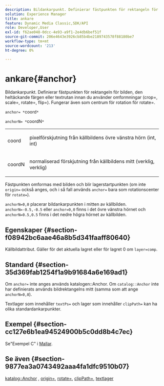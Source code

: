 ```yaml
---
description: Bildankarpunkt. Definierar fästpunkten för rektangeln för bilden, den heltäckande färgen eller textrutan innan du använder omformningar (crop=, scale=, rotate=, flip=). Fungerar även som centrum för rotation för rotate=.
solution: Experience Manager
title: ankare
feature: Dynamic Media Classic,SDK/API
role: Developer,User
exl-id: f62ae048-0dcc-4e93-a9f1-2e4db6bef51f
source-git-commit: 206e4643e3926cb85b4be2189743578f88180be7
workflow-type: tm+mt
source-wordcount: '213'
ht-degree: 0%

---
```


# ankare{#anchor}

Bildankarpunkt. Definierar fästpunkten för rektangeln för bilden, den heltäckande färgen eller textrutan innan du använder omformningar (crop=, scale=, rotate=, flip=). Fungerar även som centrum för rotation för rotate=.

`anchor= *`coord`*`

`anchorN= *`coordN`*`

<table id="simpletable_3ED1CD0BF473439FA1132FC84B4452A8"> 
 <tr class="strow"> 
  <td class="stentry"> <p><span class="codeph"> <span class="varname"> coord</span> </span> </p> </td> 
  <td class="stentry"> <p>pixelförskjutning från källbildens övre vänstra hörn (int, int) </p></td> 
 </tr> 
 <tr class="strow"> 
  <td class="stentry"> <p><span class="codeph"> <span class="varname"> coordN</span> </span> </p> </td> 
  <td class="stentry"> <p>normaliserad förskjutning från källbildens mitt (verklig, verklig) </p></td> 
 </tr> 
</table>

Fästpunkten omformas med bilden och blir lagerstartpunkten (om inte `origin=` också anges, och i så fall används `anchor=` bara som rotationscenter för `rotate=`).

`anchorN=0,0` placerar bildankarpunkten i mitten av källbilden. `anchorN=-0.5,-0.5` eller  `anchor=0,0` finns i det övre vänstra hörnet och  `anchorN=0.5,0.5` finns i det nedre högra hörnet av källbilden.

## Egenskaper {#section-f08942bc6aae46a8b5d341faaff80640}

Källbildattribut. Gäller för det aktuella lagret eller för lagret 0 om `layer=comp`.

## Standard {#section-35d369fab1254f1a9b91684a6e169ad1}

Om `anchor=` inte anges används katalogen::Anchor. Om `catalog::Anchor` inte har definierats används bildrektangelns mitt (samma som att ange `anchorN=0,0`).

Textlager som innehåller `textPs=` och lager som innehåller `clipPath=` kan ha olika standardankarpunkter.

## Exempel {#section-cc127e6b1ea94524900b5c0dd8b4c7ec}

Se&quot;Exempel C&quot; i [Mallar](../../../../../is-api/http-ref/image-serving-api-ref/c-http-protocol-reference/c-templates/c-templates.md#concept-3cd2d2adae0e41b2979b9640244d4d3e).

## Se även {#section-9877ea3a0743492aaa4fa1dfc9510b07}

[katalog::Anchor](/help/aem-is-ir-api/is-api/image-catalog/image-serving-api-ref/c-image-catalog-reference/c-image-svg-data-reference/c-image-data-reference/r-anchor-cat.md) ,  [origin=](../../../../../is-api/http-ref/image-serving-api-ref/c-http-protocol-reference/c-command-reference/r-origin.md#reference-e11c7ac06e2240cc884c3fec98f05138),  [rotate=](../../../../../is-api/http-ref/image-serving-api-ref/c-http-protocol-reference/c-command-reference/r-rotate.md#reference-12abb086635546ec9ec2e1a793dc1096),  [clipPath=](../../../../../is-api/http-ref/image-serving-api-ref/c-http-protocol-reference/c-command-reference/r-clippath.md#reference-8139b1b52dc54749b51b109521ddf83d),  [textlager](../../../../../is-api/http-ref/image-serving-api-ref/c-http-protocol-reference/c-text-formatting/r-text-layers.md#reference-47e78cfb18134db5ab09e17af14a6a8f)
